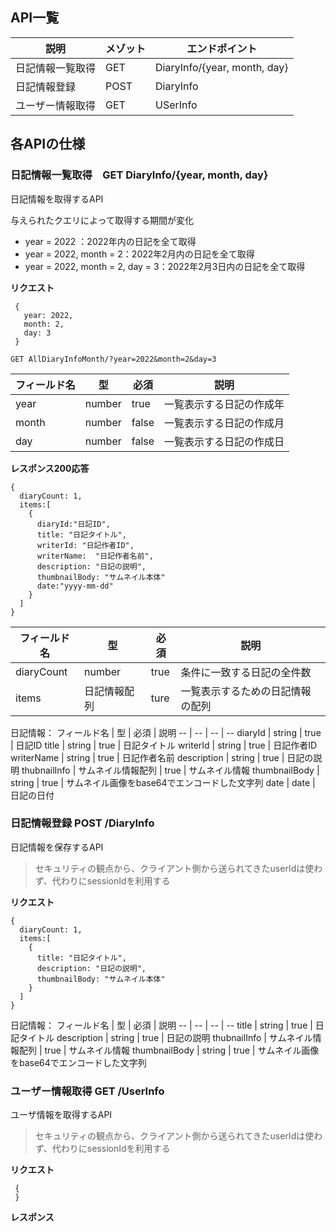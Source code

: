 ## API一覧
説明|メゾット|エンドポイント
 -- | -- | -- 
日記情報一覧取得 |GET|DiaryInfo/{year, month, day}
日記情報登録 |POST |DiaryInfo
ユーザー情報取得 |GET|USerInfo

## 各APIの仕様

### 日記情報一覧取得　GET DiaryInfo/{year, month, day}
日記情報を取得するAPI

与えられたクエリによって取得する期間が変化
- year = 2022 ：2022年内の日記を全て取得
- year = 2022, month = 2：2022年2月内の日記を全て取得
- year = 2022, month = 2, day = 3：2022年2月3日内の日記を全て取得

**リクエスト**
```
 {
   year: 2022,
   month: 2,
   day: 3
 }
 ```

 ```
 GET AllDiaryInfoMonth/?year=2022&month=2&day=3
 ```
 
 フィールド名 | 型 | 必須 | 説明
 -- | -- | -- | --
year|number|true|一覧表示する日記の作成年
month|number|false|一覧表示する日記の作成月
day|number|false|一覧表示する日記の作成日

**レスポンス200応答**
```
{
  diaryCount: 1,
  items:[
    {
      diaryId:"日記ID",
      title: "日記タイトル",
      writerId: "日記作者ID",
      writerName:  "日記作者名前",
      description: "日記の説明",
      thumbnailBody: "サムネイル本体"
      date:"yyyy-mm-dd"
    }
  ]
}
```
 フィールド名 | 型 | 必須 | 説明
 -- | -- | -- | --
diaryCount|number|true|条件に一致する日記の全件数
items|日記情報配列|ture|一覧表示するための日記情報の配列

日記情報：
 フィールド名 | 型 | 必須 | 説明
 -- | -- | -- | --
diaryId | string | true | 日記ID
title | string | true | 日記タイトル
writerId | string | true | 日記作者ID
writerName | string | true | 日記作者名前
description | string | true | 日記の説明
thubnailInfo | サムネイル情報配列 | true | サムネイル情報
thumbnailBody | string | true | サムネイル画像をbase64でエンコードした文字列
date | date | 日記の日付

### 日記情報登録 POST /DiaryInfo
日記情報を保存するAPI
>セキュリティの観点から、クライアント側から送られてきたuserIdは使わず、代わりにsessionIdを利用する

**リクエスト**
```
{
  diaryCount: 1,
  items:[
    {
      title: "日記タイトル",
      description: "日記の説明",
      thumbnailBody: "サムネイル本体"
    }
  ]
}
```

日記情報：
 フィールド名 | 型 | 必須 | 説明
 -- | -- | -- | --
title | string | true | 日記タイトル
description | string | true | 日記の説明
thubnailInfo | サムネイル情報配列 | true | サムネイル情報
thumbnailBody | string | true | サムネイル画像をbase64でエンコードした文字列

### ユーザー情報取得 GET /UserInfo
ユーザ情報を取得するAPI
>セキュリティの観点から、クライアント側から送られてきたuserIdは使わず、代わりにsessionIdを利用する

**リクエスト**
```
 {
 }
 ```
 **レスポンス**
 ```
 
 ```


